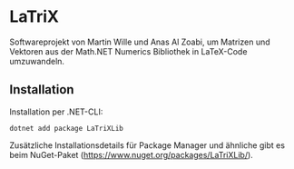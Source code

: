 # LaTriX
Softwareprojekt von Martin Wille und Anas Al Zoabi, um Matrizen und Vektoren aus der Math.NET Numerics Bibliothek in LaTeX-Code umzuwandeln.

## Installation

Installation per .NET-CLI:

```shell
dotnet add package LaTriXLib
```

Zusätzliche Installationsdetails für Package Manager und ähnliche gibt es beim NuGet-Paket (https://www.nuget.org/packages/LaTriXLib/).

